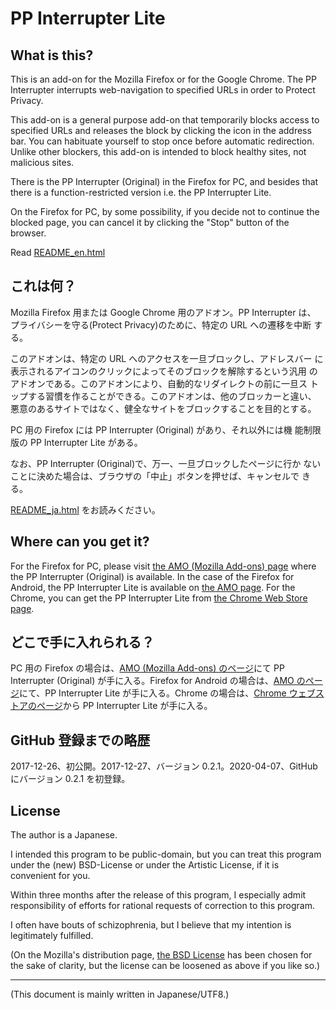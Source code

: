 # PP Interrupter Lite

<!-- Time-stamp: "2020-04-07T05:44:51Z" -->

## What is this?

This is an add-on for the Mozilla Firefox or for the Google
Chrome. The PP Interrupter interrupts web-navigation to specified URLs
in order to Protect Privacy.

This add-on is a general purpose add-on that temporarily blocks access
to specified URLs and releases the block by clicking the icon in the
address bar. You can habituate yourself to stop once before automatic
redirection. Unlike other blockers, this add-on is intended to block
healthy sites, not malicious sites.

There is the PP Interrupter (Original) in the Firefox for PC, and
besides that there is a function-restricted version i.e. the PP
Interrupter Lite.

On the Firefox for PC, by some possibility, if you decide not to
continue the blocked page, you can cancel it by clicking the "Stop"
button of the browser.

Read
[README_en.html](http://jrf.cocolog-nifty.com/archive/pp-interrupter/README_en.html)


## これは何？

Mozilla Firefox 用または Google Chrome 用のアドオン。PP Interrupter は、
プライバシーを守る(Protect Privacy)のために、特定の URL への遷移を中断
する。

このアドオンは、特定の URL へのアクセスを一旦ブロックし、アドレスバー
に表示されるアイコンのクリックによってそのブロックを解除するという汎用
のアドオンである。このアドオンにより、自動的なリダイレクトの前に一旦ス
トップする習慣を作ることができる。このアドオンは、他のブロッカーと違い、
悪意のあるサイトではなく、健全なサイトをブロックすることを目的とする。

PC 用の Firefox には PP Interrupter (Original) があり、それ以外には機
能制限版の PP Interrupter Lite がある。

なお、PP Interrupter (Original)で、万一、一旦ブロックしたページに行か
ないことに決めた場合は、ブラウザの「中止」ボタンを押せば、キャンセルで
きる。

[README_ja.html](http://jrf.cocolog-nifty.com/archive/pp-interrupter/README_ja.html) をお読みください。

## Where can you get it?

For the Firefox for PC, please visit [the AMO (Mozilla Add-ons)
page](https://addons.mozilla.org/firefox/addon/pp-interrupter/)
where the PP Interrupter (Original) is available. In the case of the
Firefox for Android, the PP Interrupter Lite is available on [
the AMO page](https://addons.mozilla.org/firefox/addon/pp-interrupter-lite/). For the Chrome, you can get the PP Interrupter Lite from [the
Chrome Web Store page](https://chrome.google.com/webstore/detail/pp-interrupter-lite/denkjiefdjoneofcnkebcjcobpedbncj).


## どこで手に入れられる？

PC 用の Firefox の場合は、[AMO (Mozilla Add-ons) のページ](https://addons.mozilla.org/ja/firefox/addon/pp-interrupter/)にて PP Interrupter (Original) が手に入る。Firefox for Android の場合は、[AMO のページ](https://addons.mozilla.org/ja/firefox/addon/pp-interrupter-lite/)にて、PP Interrupter Lite が手に入る。Chrome の場合は、[Chrome ウェブストアのページ](https://chrome.google.com/webstore/detail/pp-interrupter-lite/denkjiefdjoneofcnkebcjcobpedbncj)から PP Interrupter Lite が手に入る。


## GitHub 登録までの略歴

2017-12-26、初公開。2017-12-27、バージョン 0.2.1。2020-04-07、GitHub にバージョン 0.2.1 を初登録。


## License

The author is a Japanese.

I intended this program to be public-domain, but you can treat this program under the (new) BSD-License or under the Artistic License, if it is convenient for you.

Within three months after the release of this program, I especially admit responsibility of efforts for rational requests of correction to this program.

I often have bouts of schizophrenia, but I believe that my intention is legitimately fulfilled.

(On the Mozilla's distribution page, [the BSD License](https://opensource.org/licenses/bsd-license.php) has been chosen for the sake of clarity, but the license can be loosened as above if you like so.)


----
(This document is mainly written in Japanese/UTF8.)

